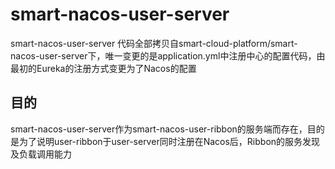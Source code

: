 # smart-nacos-user-server
smart-nacos-user-server 代码全部拷贝自smart-cloud-platform/smart-nacos-user-server下，唯一变更的是application.yml中注册中心的配置代码，由最初的Eureka的注册方式变更为了Nacos的配置

## 目的
smart-nacos-user-server作为smart-nacos-user-ribbon的服务端而存在，目的是为了说明user-ribbon于user-server同时注册在Nacos后，Ribbon的服务发现及负载调用能力
